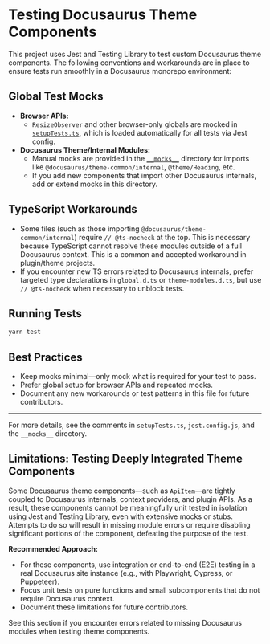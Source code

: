 # Testing Docusaurus Theme Components

This project uses Jest and Testing Library to test custom Docusaurus theme components. The following conventions and workarounds are in place to ensure tests run smoothly in a Docusaurus monorepo environment:

## Global Test Mocks

- **Browser APIs:**
  - `ResizeObserver` and other browser-only globals are mocked in [`setupTests.ts`](./setupTests.ts), which is loaded automatically for all tests via Jest config.
- **Docusaurus Theme/Internal Modules:**
  - Manual mocks are provided in the [`__mocks__`](./__mocks__) directory for imports like `@docusaurus/theme-common/internal`, `@theme/Heading`, etc.
  - If you add new components that import other Docusaurus internals, add or extend mocks in this directory.

## TypeScript Workarounds

- Some files (such as those importing `@docusaurus/theme-common/internal`) require `// @ts-nocheck` at the top. This is necessary because TypeScript cannot resolve these modules outside of a full Docusaurus context. This is a common and accepted workaround in plugin/theme projects.
- If you encounter new TS errors related to Docusaurus internals, prefer targeted type declarations in `global.d.ts` or `theme-modules.d.ts`, but use `// @ts-nocheck` when necessary to unblock tests.

## Running Tests

```sh
yarn test
```

## Best Practices

- Keep mocks minimal—only mock what is required for your test to pass.
- Prefer global setup for browser APIs and repeated mocks.
- Document any new workarounds or test patterns in this file for future contributors.

---

For more details, see the comments in `setupTests.ts`, `jest.config.js`, and the `__mocks__` directory.

## Limitations: Testing Deeply Integrated Theme Components

Some Docusaurus theme components—such as `ApiItem`—are tightly coupled to Docusaurus internals, context providers, and plugin APIs. As a result, these components cannot be meaningfully unit tested in isolation using Jest and Testing Library, even with extensive mocks or stubs. Attempts to do so will result in missing module errors or require disabling significant portions of the component, defeating the purpose of the test.

**Recommended Approach:**

- For these components, use integration or end-to-end (E2E) testing in a real Docusaurus site instance (e.g., with Playwright, Cypress, or Puppeteer).
- Focus unit tests on pure functions and small subcomponents that do not require Docusaurus context.
- Document these limitations for future contributors.

See this section if you encounter errors related to missing Docusaurus modules when testing theme components.

